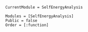 ```@meta
CurrentModule = SelfEnergyAnalysis
```

```@autodocs
Modules = [SelfEnergyAnalysis]
Public = false
Order = [:function]
```